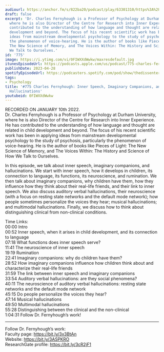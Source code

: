 ```yaml
---
audiourl: https://anchor.fm/s/822ba20/podcast/play/63301310/https%3A%2F%2Fd3ctxlq1ktw2nl.cloudfront.net%2Fstaging%2F2023-0-10%2F1e670ebc-44dd-012b-c964-dcb330c53b96.m4a
draft: false
excerpt: 'Dr. Charles Fernyhough is a Professor of Psychology at Durham University,
  where he is also Director of the Centre for Research into Inner Experience. He has
  contributed to the understanding of how language and thought are related in child
  development and beyond. The focus of his recent scientific work has been in applying
  ideas from mainstream developmental psychology to the study of psychosis, particularly
  the phenomenon of voice-hearing. He is the author of books like Pieces of Light:
  The New Science of Memory, and The Voices Within: The History and Science of How
  We Talk to Ourselves.'
id: '775'
image: https://i.ytimg.com/vi/0FIWXXdWwkw/maxresdefault.jpg
itunesEpisodeUrl: https://podcasts.apple.com/us/podcast/775-charles-fernyhough-inner-speech-imaginary-companions/id1451347236?i=1000611055585&uo=4
publishDate: 2023-04-28
spotifyEpisodeUrl: https://podcasters.spotify.com/pod/show/thedissenter/episodes/775-Charles-Fernyhough-Inner-Speech--Imaginary-Companions--and-Auditory-Hallucinations-e1taa7u
tags:
- Psychology
title: '#775 Charles Fernyhough: Inner Speech, Imaginary Companions, and Auditory
  Hallucinations'
youtubeid: 0FIWXXdWwkw
---
```

<div class="timelinks">

RECORDED ON JANUARY 10th 2022.  
Dr. Charles Fernyhough is a Professor of Psychology at Durham University, where he is also Director of the Centre for Research into Inner Experience. He has contributed to the understanding of how language and thought are related in child development and beyond. The focus of his recent scientific work has been in applying ideas from mainstream developmental psychology to the study of psychosis, particularly the phenomenon of voice-hearing. He is the author of books like Pieces of Light: The New Science of Memory, and The Voices Within: The History and Science of How We Talk to Ourselves.

In this episode, we talk about inner speech, imaginary companions, and hallucinations. We start with inner speech, how it develops in children, its connection to language, its functions, its neuroscience, and rumination. We then talk about imaginary companions, why children have them, how they influence how they think about their real-life friends, and their link to inner speech. We also discuss auditory verbal hallucinations, their neuroscience (with a focus on resting state networks and the default mode network); how people sometimes personalize the voices they hear; musical hallucinations; and multimodal hallucinations. Finally, we discuss how to think about distinguishing clinical from non-clinical conditions.

Time Links:  
<time>00:00</time> Intro  
<time>00:52</time> Inner speech, when it arises in child development, and its connection to language  
<time>07:18</time> What functions does inner speech serve?  
<time>11:41</time> The neuroscience of inner speech  
<time>19:19</time> Rumination  
<time>22:41</time> Imaginary companions: why do children have them?  
<time>28:52</time> How imaginary companions influence how children think about and characterize their real-life friends  
<time>31:59</time> The link between inner speech and imaginary companions  
<time>33:54</time> Auditory verbal hallucinations: are they social phenomena?  
<time>40:11</time> The neuroscience of auditory verbal hallucinations: resting state networks and the default mode network  
<time>45:15</time> Do people personalize the voices they hear?  
<time>47:14</time> Musical hallucinations  
<time>49:50</time> Multimodal hallucinations  
<time>55:28</time> Distinguishing between the clinical and the non-clinical  
<time>1:04:31</time> Follow Dr. Fernyhough’s work!

---

Follow Dr. Fernyhough’s work:  
Faculty page: https://bit.ly/3x3BtAn  
Website: https://bit.ly/3ASPKRO  
ResearchGate profile: https://bit.ly/3cR2jF1
</div>

